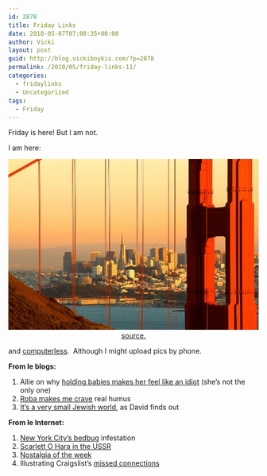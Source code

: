 ```yaml
---
id: 2878
title: Friday Links
date: 2010-05-07T07:00:35+00:00
author: Vicki
layout: post
guid: http://blog.vickiboykis.com/?p=2878
permalink: /2010/05/friday-links-11/
categories:
  - fridaylinks
  - Uncategorized
tags:
  - Friday
---
```

Friday is here! But I am not.

I am here:

<p style="text-align: center;">
  <a href="https://raw.githubusercontent.com/veekaybee/wlb/gh-pages/assets/images/2010/05/Golden_Gate_Morning_by_Qulastro.jpg"><img class="aligncenter size-full wp-image-2882" title="Golden_Gate_Morning_by_Qulastro" src="https://raw.githubusercontent.com/veekaybee/wlb/gh-pages/assets/images/2010/05/Golden_Gate_Morning_by_Qulastro.jpg" alt="" width="516" height="344" /></a><a href="http://qulastro.deviantart.com/art/Golden-Gate-Morning-97494225">source.</a>
</p>

<p style="text-align: left;">
  and <a href="http://www.slate.com/id/2249562/entry/2252725/">computerless</a>.  Although I might upload pics by phone.
</p>

**From le blogs:**

  1. Allie on why [holding babies makes her feel like an idiot](http://hyperboleandahalf.blogspot.com/2010/05/things-that-can-make-you-feel-like.html) (she&#8217;s not the only one)
  2. [Roba makes me crave](http://andfaraway.net/blog/2010/05/06/on-april-3/) real humus
  3. [It&#8217;s a very small Jewish world](http://www.treppenwitz.com/2010/05/its-a-small-jewish-world.html), as David finds out

**From le Internet:**

  1. [New York City&#8217;s bedbug](http://nymag.com/news/features/65733/) infestation
  2. [Scarlett O Hara in the USSR](http://lit-life.elle.com/lit-life/2010/04/alina-bronsky-on-scarlett-ohara-in-the-ussr.html)
  3. [Nostalgia of the week](http://englishrussia.com/index.php/2010/05/05/looking-back-at-ussr/)
  4. Illustrating Craigslist&#8217;s [missed connections](http://therumpus.net/2010/05/missed-connections-the-rumpus-interview-with-sophie-blackall/)